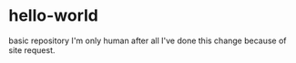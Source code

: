 # hello-world
basic repository
I'm only human after all
I've done this change because of site request.
